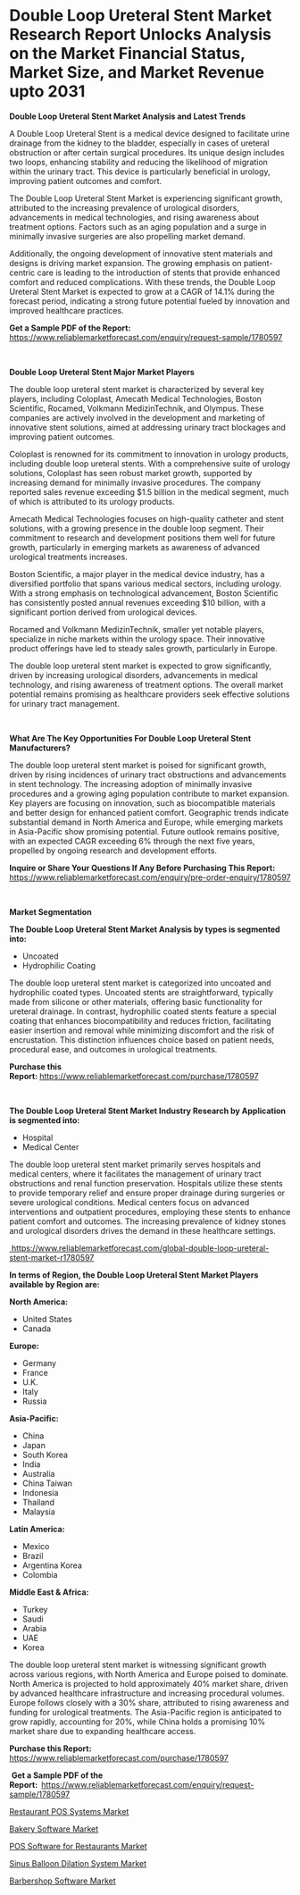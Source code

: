 <p><h1>Double Loop Ureteral Stent Market Research Report Unlocks Analysis on the Market Financial Status, Market Size, and Market Revenue upto 2031</h1></p><p><strong>Double Loop Ureteral Stent Market Analysis and Latest Trends</strong></p>
<p><p>A Double Loop Ureteral Stent is a medical device designed to facilitate urine drainage from the kidney to the bladder, especially in cases of ureteral obstruction or after certain surgical procedures. Its unique design includes two loops, enhancing stability and reducing the likelihood of migration within the urinary tract. This device is particularly beneficial in urology, improving patient outcomes and comfort.</p><p>The Double Loop Ureteral Stent Market is experiencing significant growth, attributed to the increasing prevalence of urological disorders, advancements in medical technologies, and rising awareness about treatment options. Factors such as an aging population and a surge in minimally invasive surgeries are also propelling market demand. </p><p>Additionally, the ongoing development of innovative stent materials and designs is driving market expansion. The growing emphasis on patient-centric care is leading to the introduction of stents that provide enhanced comfort and reduced complications. With these trends, the Double Loop Ureteral Stent Market is expected to grow at a CAGR of 14.1% during the forecast period, indicating a strong future potential fueled by innovation and improved healthcare practices.</p></p>
<p><strong>Get a Sample PDF of the Report:&nbsp;</strong> <a href="https://www.reliablemarketforecast.com/enquiry/request-sample/1780597?utm_campaign=1875&utm_medium=2&utm_source=Github&utm_content=ia&utm_term=19122024&utm_id=double-loop-ureteral-stent">https://www.reliablemarketforecast.com/enquiry/request-sample/1780597</a></p>
<p>&nbsp;</p>
<p><strong>Double Loop Ureteral Stent Major Market Players</strong></p>
<p><p>The double loop ureteral stent market is characterized by several key players, including Coloplast, Amecath Medical Technologies, Boston Scientific, Rocamed, Volkmann MedizinTechnik, and Olympus. These companies are actively involved in the development and marketing of innovative stent solutions, aimed at addressing urinary tract blockages and improving patient outcomes.</p><p>Coloplast is renowned for its commitment to innovation in urology products, including double loop ureteral stents. With a comprehensive suite of urology solutions, Coloplast has seen robust market growth, supported by increasing demand for minimally invasive procedures. The company reported sales revenue exceeding $1.5 billion in the medical segment, much of which is attributed to its urology products.</p><p>Amecath Medical Technologies focuses on high-quality catheter and stent solutions, with a growing presence in the double loop segment. Their commitment to research and development positions them well for future growth, particularly in emerging markets as awareness of advanced urological treatments increases.</p><p>Boston Scientific, a major player in the medical device industry, has a diversified portfolio that spans various medical sectors, including urology. With a strong emphasis on technological advancement, Boston Scientific has consistently posted annual revenues exceeding $10 billion, with a significant portion derived from urological devices.</p><p>Rocamed and Volkmann MedizinTechnik, smaller yet notable players, specialize in niche markets within the urology space. Their innovative product offerings have led to steady sales growth, particularly in Europe.</p><p>The double loop ureteral stent market is expected to grow significantly, driven by increasing urological disorders, advancements in medical technology, and rising awareness of treatment options. The overall market potential remains promising as healthcare providers seek effective solutions for urinary tract management.</p></p>
<p>&nbsp;</p>
<p><strong>What Are The Key Opportunities For Double Loop Ureteral Stent Manufacturers?</strong></p>
<p><p>The double loop ureteral stent market is poised for significant growth, driven by rising incidences of urinary tract obstructions and advancements in stent technology. The increasing adoption of minimally invasive procedures and a growing aging population contribute to market expansion. Key players are focusing on innovation, such as biocompatible materials and better design for enhanced patient comfort. Geographic trends indicate substantial demand in North America and Europe, while emerging markets in Asia-Pacific show promising potential. Future outlook remains positive, with an expected CAGR exceeding 6% through the next five years, propelled by ongoing research and development efforts.</p></p>
<p><strong>Inquire or Share Your Questions If Any Before Purchasing This Report:</strong> <a href="https://www.reliablemarketforecast.com/enquiry/pre-order-enquiry/1780597?utm_campaign=1875&utm_medium=2&utm_source=Github&utm_content=ia&utm_term=19122024&utm_id=double-loop-ureteral-stent">https://www.reliablemarketforecast.com/enquiry/pre-order-enquiry/1780597</a></p>
<p>&nbsp;</p>
<p><strong>Market Segmentation</strong></p>
<p><strong>The Double Loop Ureteral Stent Market Analysis by types is segmented into:</strong></p>
<p><ul><li>Uncoated</li><li>Hydrophilic Coating</li></ul></p>
<p><p>The double loop ureteral stent market is categorized into uncoated and hydrophilic coated types. Uncoated stents are straightforward, typically made from silicone or other materials, offering basic functionality for ureteral drainage. In contrast, hydrophilic coated stents feature a special coating that enhances biocompatibility and reduces friction, facilitating easier insertion and removal while minimizing discomfort and the risk of encrustation. This distinction influences choice based on patient needs, procedural ease, and outcomes in urological treatments.</p></p>
<p><strong>Purchase this Report:&nbsp;</strong><a href="https://www.reliablemarketforecast.com/purchase/1780597?utm_campaign=1875&utm_medium=2&utm_source=Github&utm_content=ia&utm_term=19122024&utm_id=double-loop-ureteral-stent">https://www.reliablemarketforecast.com/purchase/1780597</a></p>
<p>&nbsp;</p>
<p><strong>The Double Loop Ureteral Stent Market Industry Research by Application is segmented into:</strong></p>
<p><ul><li>Hospital</li><li>Medical Center</li></ul></p>
<p><p>The double loop ureteral stent market primarily serves hospitals and medical centers, where it facilitates the management of urinary tract obstructions and renal function preservation. Hospitals utilize these stents to provide temporary relief and ensure proper drainage during surgeries or severe urological conditions. Medical centers focus on advanced interventions and outpatient procedures, employing these stents to enhance patient comfort and outcomes. The increasing prevalence of kidney stones and urological disorders drives the demand in these healthcare settings.</p></p>
<p><a href="https://www.reliablemarketforecast.com/global-double-loop-ureteral-stent-market-r1780597?utm_campaign=1875&utm_medium=2&utm_source=Github&utm_content=ia&utm_term=19122024&utm_id=double-loop-ureteral-stent">&nbsp;https://www.reliablemarketforecast.com/global-double-loop-ureteral-stent-market-r1780597</a></p>
<p><strong>In terms of Region, the Double Loop Ureteral Stent Market Players available by Region are:</strong></p>
<p>
    <p> <strong> North America: </strong>
        <ul>
            <li>United States</li>
            <li>Canada</li>
        </ul>
        </p> 
    <p> <strong> Europe: </strong>
        <ul>
            <li>Germany</li>
            <li>France</li>
            <li>U.K.</li>
            <li>Italy</li>
            <li>Russia</li>
        </ul>
        </p> 
    <p> <strong> Asia-Pacific: </strong>
        <ul>
            <li>China</li>
            <li>Japan</li>
            <li>South Korea</li>
            <li>India</li>
            <li>Australia</li>
            <li>China Taiwan</li>
            <li>Indonesia</li>
            <li>Thailand</li>
            <li>Malaysia</li>
        </ul>
        </p> 
    <p> <strong> Latin America: </strong>
        <ul>
            <li>Mexico</li>
            <li>Brazil</li>
            <li>Argentina Korea</li>
            <li>Colombia</li>
        </ul>
        </p> 
    <p> <strong> Middle East & Africa: </strong>
        <ul>
            <li>Turkey</li>
            <li>Saudi</li>
            <li>Arabia</li>
            <li>UAE</li>
            <li>Korea</li>
        </ul>
    </p>
    </p>
<p><p>The double loop ureteral stent market is witnessing significant growth across various regions, with North America and Europe poised to dominate. North America is projected to hold approximately 40% market share, driven by advanced healthcare infrastructure and increasing procedural volumes. Europe follows closely with a 30% share, attributed to rising awareness and funding for urological treatments. The Asia-Pacific region is anticipated to grow rapidly, accounting for 20%, while China holds a promising 10% market share due to expanding healthcare access.</p></p>
<p><strong>Purchase this Report: </strong><a href="https://www.reliablemarketforecast.com/purchase/1780597?utm_campaign=1875&utm_medium=2&utm_source=Github&utm_content=ia&utm_term=19122024&utm_id=double-loop-ureteral-stent">https://www.reliablemarketforecast.com/purchase/1780597</a></p>
<p>&nbsp;<strong>Get a Sample PDF of the Report:&nbsp;&nbsp;</strong><a href="https://www.reliablemarketforecast.com/enquiry/request-sample/1780597?utm_campaign=1875&utm_medium=2&utm_source=Github&utm_content=ia&utm_term=19122024&utm_id=double-loop-ureteral-stent">https://www.reliablemarketforecast.com/enquiry/request-sample/1780597</a></p>
<p><strong></strong></p>
<p><p><a href="https://www.linkedin.com/pulse/restaurant-pos-systems-market-analysis-insights-competition-s3upe?utm_campaign=1875&utm_medium=2&utm_source=Github&utm_content=ia&utm_term=19122024&utm_id=double-loop-ureteral-stent">Restaurant POS Systems Market</a></p><p><a href="https://www.linkedin.com/pulse/bakery-software-market-analysis-revenue-forecast-71-cagr-weahe?utm_campaign=1875&utm_medium=2&utm_source=Github&utm_content=ia&utm_term=19122024&utm_id=double-loop-ureteral-stent">Bakery Software Market</a></p><p><a href="https://www.linkedin.com/pulse/pos-software-restaurants-market-report-2024-2031-highlights-qqu7e?utm_campaign=1875&utm_medium=2&utm_source=Github&utm_content=ia&utm_term=19122024&utm_id=double-loop-ureteral-stent">POS Software for Restaurants Market</a></p><p><a href="https://github.com/Chiragrp22/Market-Research-Report-List-6/blob/main/sinus-balloon-dilation-system-market.md?utm_campaign=1875&utm_medium=2&utm_source=Github&utm_content=ia&utm_term=19122024&utm_id=double-loop-ureteral-stent">Sinus Balloon Dilation System Market</a></p><p><a href="https://www.linkedin.com/pulse/barbershop-software-industry-report-examines-recent-innovations-e2ade?utm_campaign=1875&utm_medium=2&utm_source=Github&utm_content=ia&utm_term=19122024&utm_id=double-loop-ureteral-stent">Barbershop Software Market</a></p></p>